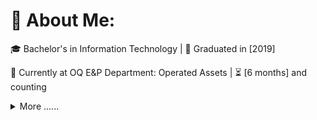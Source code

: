 
<p>
  
# 💫 About Me:
🎓 Bachelor's in Information Technology | 📅 Graduated in [2019]

🔧 Currently at OQ E&P Department: Operated Assets | ⏳ [6 months] and counting


<div>
<details>
  <summary>More ...... </summary>


👨‍💻 Information Technologist | GIS Enthusiast 🌍 | 
Problem Solver 🧠 | Creative Coder 🖥️
Wells Data Management 🛢️
Oracle Apex Applications & Database Management 📈

Computer assembly and upgrades 💻
System Administrator 👨‍💻
Performance monitoring and troubleshooting ⚙️
Database management and security 🛡️



🛠️ Technical Skills:

Proficient in various software and hardware platforms 🖥️
Skilled in programming languages including C++, C#, JAVA, PHP, JSP, XML, JS, PL/SQL 💬
Oracle Database administration and Apex Application development 🗃️
Web and Database application development 🌐
Familiar with Database warehousing 🏢


🤝 Skills:

Strong communication skills 🗣️
Effective independent worker 🚀
Collaborative team player 🤝
Innovative problem solver 🧩
🎨 Personal Interests:

Designing photos and videos 📸🎥
Exploring computer software and the internet 🌐
Diving into programming languages 🖥️





Connect with me and let's explore the ever-evolving world of technology and creativity together! 🌟


</details>
  
</p>
  
<!--
<details>
  <summary>📕 Blog Posts</summary>
  <br />
</details>
</div>
-->
<p align="center">
</p>
